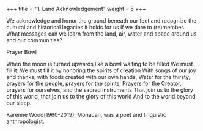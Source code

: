 +++
title = "1. Land Acknowledgement"
weight = 5
+++

We acknowledge and honor the ground beneath our feet and recognize the cultural and historical legacies it holds for us if we dare to (re)member. What messages can we learn from the land, air, water and space around us and our communities?

Prayer Bowl

When the moon is turned upwards like a bowl waiting to be filled
We must fill it. We must fill it by honoring the spirits of creation With songs of our joy and thanks, with foods created with our own hands, Water for the thirsty, prayers for the people, prayers for the spirits, Prayers for the Creator, prayers for ourselves, and the sacred instruments That join us to the glory of this world, that join us to the glory of this world And to the world beyond our sleep.

Karenne Wood(1960-2019), Monacan, was a poet and linguistic anthropologist.
